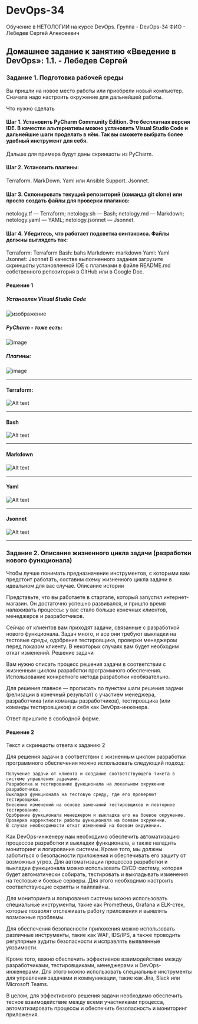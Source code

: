 # DevOps-34
Обучение в НЕТОЛОГИИ на курсе DevOps. Группа - DevOps-34 ФИО - Лебедев Сергей Алексеевич


## Домашнее задание к занятию «Введение в DevOps»: 1.1. - Лебедев Сергей

### Задание 1. Подготовка рабочей среды
Вы пришли на новое место работы или приобрели новый компьютер. Сначала надо настроить окружение для дальнейшей работы.

Что нужно сделать

#### Шаг 1. Установить PyCharm Community Edition. Это бесплатная версия IDE. В качестве альтернативы можно установить Visual Studio Code и дальнейшие шаги проделать в нём. Так вы сможете выбрать более удобный инструмент для себя.

Дальше для примера будут даны скриншоты из PyCharm.

#### Шаг 2. Установить плагины:

Terraform.
MarkDown.
Yaml или Ansible Support.
Jsonnet.

#### Шаг 3. Склонировать текущий репозиторий (команда git clone) или просто создать файлы для проверки плагинов:

netology.tf — Terraform;
netology.sh — Bash;
netology.md — Markdown;
netology.yaml — YAML;
netology.jsonnet — Jsonnet.

#### Шаг 4. Убедитесь, что работает подсветка синтаксиса. Файлы должны выглядеть так:

Terraform: Terraform
Bash: bahs
Markdown: markdown
Yaml: Yaml
Jsonnet: Jsonnet
В качестве выполненного задания загрузите скриншоты установленной IDE с плагинами в файле README.md собственного репозитория в GitHub или в Google Doc.

#### Решение 1
##### Установлен Visual Studio Code

![изображение](https://github.com/li1s/DevOps-34/assets/26691938/f7a039b0-1d1b-4dd5-93be-43db82fd3cb9)

##### PyCharm - тоже есть: 

![image](https://github.com/li1s/DevOps-34/assets/26691938/d51b67aa-78cd-4f48-b5a5-7b60d97e14eb)

##### Плагины: 

![image](https://github.com/li1s/DevOps-34/assets/26691938/ef0de702-138a-4bc4-be3a-437dbc7709a4)


__________________________________________________________________________________________________
#### Terraform: 
![Alt text](image-3.png)
__________________________________________________________________________________________________
#### Bash
![Alt text](image-1.png)
__________________________________________________________________________________________________
#### Markdown
![Alt text](image.png)
__________________________________________________________________________________________________
#### Yaml
![Alt text](image-2.png)
__________________________________________________________________________________________________
#### Jsonnet 
![Alt text](image-4.png)
__________________________________________________________________________________________________


### Задание 2. Описание жизненного цикла задачи (разработки нового функционала)

Чтобы лучше понимать предназначение инструментов, с которыми вам предстоит работать, составим схему жизненного цикла задачи в идеальном для вас случае.
Описание истории

Представьте, что вы работаете в стартапе, который запустил интернет-магазин. Он достаточно успешно развивался, и пришло время налаживать процессы: у вас стало больше конечных клиентов, менеджеров и разработчиков.

Сейчас от клиентов вам приходят задачи, связанные с разработкой нового функционала. Задач много, и все они требуют выкладки на тестовые среды, одобрения тестировщика, проверки менеджером перед показом клиенту. В некоторых случаях вам будет необходим откат изменений.
Решение задачи

Вам нужно описать процесс решения задачи в соответствии с жизненным циклом разработки программного обеспечения. Использование конкретного метода разработки необязательно.

Для решения главное — прописать по пунктам шаги решения задачи (релизации в конечный результат) с участием менеджера, разработчика (или команды разработчиков), тестировщика (или команды тестировщиков) и себя как DevOps-инженера.

Ответ пришлите в свободной форме.

#### Решение 2
Текст и скриншоты ответа к заданию 2

Для решения задачи в соответствии с жизненным циклом разработки программного обеспечения можно использовать следующий подход:

    Получение задачи от клиента и создание соответствующего тикета в системе управления задачами.
    Разработка и тестирование функционала на локальном окружении разработчика.
    Выкладка функционала на тестовую среду, где его проверяют тестировщики.
    Внесение изменений на основе замечаний тестировщиков и повторное тестирование.
    Одобрение функционала менеджером и выкладка его на боевое окружение.
    Проверка корректности работы функционала на боевом окружении.
    В случае необходимости откат изменений на боевом окружении.


Как DevOps-инженеру нам необходимо обеспечить автоматизацию процессов разработки и выкладки функционала, а также наладить мониторинг и логирование системы. Кроме того, мы должны заботиться о безопасности приложения и обеспечивать его защиту от возможных угроз.
Для автоматизации процессов разработки и выкладки функционала можно использовать CI/CD-систему, которая будет автоматически собирать, тестировать и выкладывать изменения на тестовые и боевые серверы. Для этого необходимо настроить соответствующие скрипты и пайплайны.

Для мониторинга и логирования системы можно использовать специальные инструменты, такие как Prometheus, Grafana и ELK-стек, которые позволят отслеживать работу приложения и выявлять возможные проблемы.

Для обеспечения безопасности приложения можно использовать различные инструменты, такие как WAF, IDS/IPS, а также проводить регулярные аудиты безопасности и исправлять выявленные уязвимости.

Кроме того, важно обеспечить эффективное взаимодействие между разработчиками, тестировщиками, менеджерами и DevOps-инженерами. Для этого можно использовать специальные инструменты для управления задачами и коммуникации, такие как Jira, Slack или Microsoft Teams.

В целом, для эффективного решения задачи необходимо обеспечить тесное взаимодействие между всеми участниками процесса, автоматизировать процессы и обеспечить безопасность и мониторинг приложения. 
